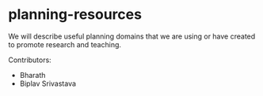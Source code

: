 # planning-resources
We will describe useful planning domains that we are using or have created to promote research and teaching.

Contributors:
- Bharath 
- Biplav Srivastava
